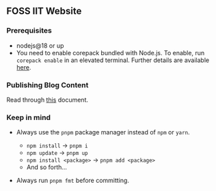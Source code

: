 ## FOSS IIT Website

### Prerequisites

- nodejs@18 or up
- You need to enable corepack bundled with Node.js. To enable, run `corepack enable` in an elevated terminal. Further details are available [here](https://nodejs.org/api/corepack.html#enabling-the-feature).

### Publishing Blog Content

Read through [this](./src/app/blogs/_data/README.md) document.

### Keep in mind

- Always use the `pnpm` package manager instead of `npm` or `yarn`.
  - `npm install` -> `pnpm i`
  - `npm update` -> `pnpm up`
  - `npm install <package>` -> `pnpm add <package>`
  - And so forth...

- Always run `pnpm fmt` before committing.
